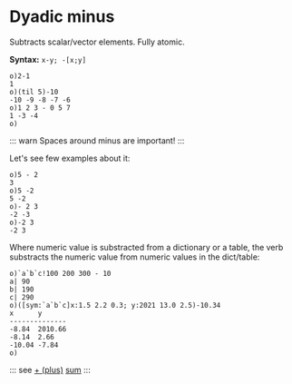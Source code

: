 # Dyadic minus

Subtracts scalar/vector elements. Fully atomic.

**Syntax:** ``x-y; -[x;y]``

```o
o)2-1
1
o)(til 5)-10
-10 -9 -8 -7 -6
o)1 2 3 - 0 5 7
1 -3 -4
o)
```

::: warn
Spaces around minus are important!
:::

Let's see few examples about it:

```o
o)5 - 2
3
o)5 -2
5 -2
o)- 2 3
-2 -3
o)-2 3
-2 3
```

Where numeric value is substracted from a dictionary or a table, the verb substracts the numeric value from numeric values in the dict/table:

```o
o)`a`b`c!100 200 300 - 10
a| 90
b| 190
c| 290
o)([sym:`a`b`c]x:1.5 2.2 0.3; y:2021 13.0 2.5)-10.34
x      y
--------------
-8.84  2010.66
-8.14  2.66
-10.04 -7.84
o)
```


::: see
[+ (plus)](/verbs/math/plus.md)
[sum](/verbs/math/sum.md)
:::
